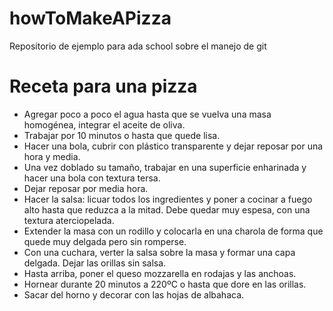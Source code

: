# howToMakeAPizza

Repositorio de ejemplo para ada school sobre el manejo de git

# Receta para una pizza

- Agregar poco a poco el agua hasta que se vuelva una masa homogénea, integrar el aceite de oliva.
- Trabajar por 10 minutos o hasta que quede lisa.
- Hacer una bola, cubrir con plástico transparente y dejar reposar por una hora y media.
- Una vez doblado su tamaño, trabajar en una superficie enharinada y hacer una bola con textura tersa.
- Dejar reposar por media hora.
- Hacer la salsa: licuar todos los ingredientes y poner a cocinar a fuego alto hasta que reduzca a la mitad. Debe quedar muy espesa, con una textura aterciopelada.
- Extender la masa con un rodillo y colocarla en una charola de forma que quede muy delgada pero sin romperse.
- Con una cuchara, verter la salsa sobre la masa y formar una capa delgada. Dejar las orillas sin salsa.
- Hasta arriba, poner el queso mozzarella en rodajas y las anchoas.
- Hornear durante 20 minutos a 220ºC o hasta que dore en las orillas.
- Sacar del horno y decorar con las hojas de albahaca.
